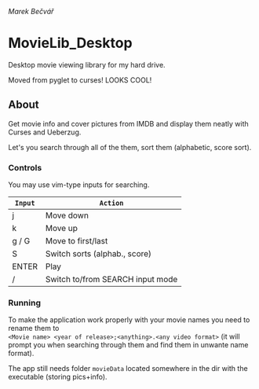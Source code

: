 *Marek Bečvář*

# MovieLib_Desktop

Desktop movie viewing library for my hard drive.

Moved from pyglet to curses! LOOKS COOL! 

## About
Get movie info and cover pictures from IMDB and display them neatly with Curses and Ueberzug. 

Let's you search through all of the them, sort them (alphabetic, score sort).

### Controls
You may use vim-type inputs for searching.

| `Input` | `Action` |
|---------|----------|
| j | Move down |
| k | Move up |
| g / G | Move to first/last |
| S | Switch sorts (alphab., score) |
| ENTER | Play |
| / | Switch to/from SEARCH input mode |

### Running
To make the application work properly with your movie names you need to rename them to <br>
`<Movie name> <year of release>;<anything>.<any video format>` (it will prompt you when searching through them and find them in unwante name format).

The app still needs folder `movieData` located somewhere in the dir with the executable (storing pics+info). 
